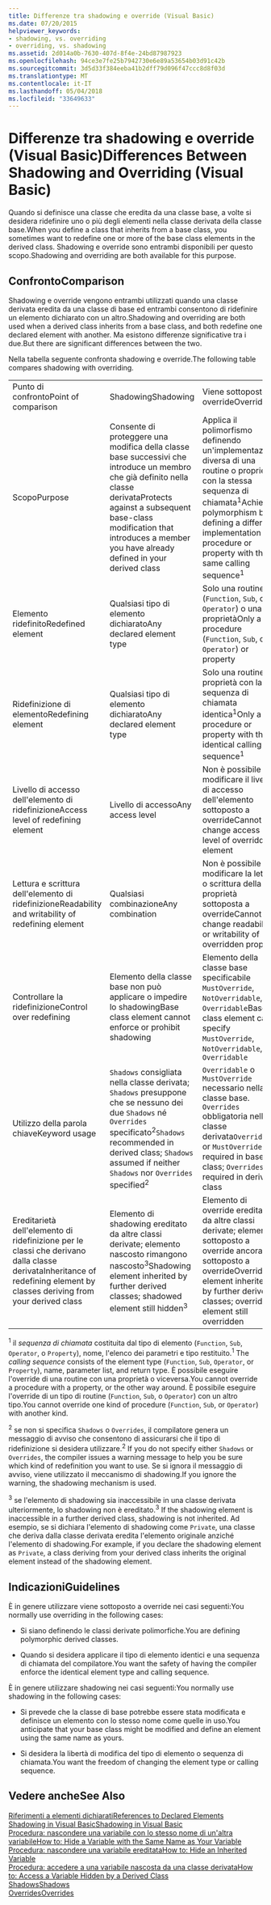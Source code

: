 ```yaml
---
title: Differenze tra shadowing e override (Visual Basic)
ms.date: 07/20/2015
helpviewer_keywords:
- shadowing, vs. overriding
- overriding, vs. shadowing
ms.assetid: 2d014a0b-7630-407d-8f4e-24bd87987923
ms.openlocfilehash: 94ce3e7fe25b7942730e6e89a53654b03d91c42b
ms.sourcegitcommit: 3d5d33f384eeba41b2dff79d096f47ccc8d8f03d
ms.translationtype: MT
ms.contentlocale: it-IT
ms.lasthandoff: 05/04/2018
ms.locfileid: "33649633"
---
```

# <a name="differences-between-shadowing-and-overriding-visual-basic"></a><span data-ttu-id="72213-102">Differenze tra shadowing e override (Visual Basic)</span><span class="sxs-lookup"><span data-stu-id="72213-102">Differences Between Shadowing and Overriding (Visual Basic)</span></span>
<span data-ttu-id="72213-103">Quando si definisce una classe che eredita da una classe base, a volte si desidera ridefinire uno o più degli elementi nella classe derivata della classe base.</span><span class="sxs-lookup"><span data-stu-id="72213-103">When you define a class that inherits from a base class, you sometimes want to redefine one or more of the base class elements in the derived class.</span></span> <span data-ttu-id="72213-104">Shadowing e override sono entrambi disponibili per questo scopo.</span><span class="sxs-lookup"><span data-stu-id="72213-104">Shadowing and overriding are both available for this purpose.</span></span>  
  
## <a name="comparison"></a><span data-ttu-id="72213-105">Confronto</span><span class="sxs-lookup"><span data-stu-id="72213-105">Comparison</span></span>  
 <span data-ttu-id="72213-106">Shadowing e override vengono entrambi utilizzati quando una classe derivata eredita da una classe di base ed entrambi consentono di ridefinire un elemento dichiarato con un altro.</span><span class="sxs-lookup"><span data-stu-id="72213-106">Shadowing and overriding are both used when a derived class inherits from a base class, and both redefine one declared element with another.</span></span> <span data-ttu-id="72213-107">Ma esistono differenze significative tra i due.</span><span class="sxs-lookup"><span data-stu-id="72213-107">But there are significant differences between the two.</span></span>  
  
 <span data-ttu-id="72213-108">Nella tabella seguente confronta shadowing e override.</span><span class="sxs-lookup"><span data-stu-id="72213-108">The following table compares shadowing with overriding.</span></span>  
  
||||  
|---|---|---|  
|<span data-ttu-id="72213-109">Punto di confronto</span><span class="sxs-lookup"><span data-stu-id="72213-109">Point of comparison</span></span>|<span data-ttu-id="72213-110">Shadowing</span><span class="sxs-lookup"><span data-stu-id="72213-110">Shadowing</span></span>|<span data-ttu-id="72213-111">Viene sottoposto a override</span><span class="sxs-lookup"><span data-stu-id="72213-111">Overriding</span></span>|  
|<span data-ttu-id="72213-112">Scopo</span><span class="sxs-lookup"><span data-stu-id="72213-112">Purpose</span></span>|<span data-ttu-id="72213-113">Consente di proteggere una modifica della classe base successivi che introduce un membro che già definito nella classe derivata</span><span class="sxs-lookup"><span data-stu-id="72213-113">Protects against a subsequent base-class modification that introduces a member you have already defined in your derived class</span></span>|<span data-ttu-id="72213-114">Applica il polimorfismo definendo un'implementazione diversa di una routine o proprietà con la stessa sequenza di chiamata<sup>1</sup></span><span class="sxs-lookup"><span data-stu-id="72213-114">Achieves polymorphism by defining a different implementation of a procedure or property with the same calling sequence<sup>1</sup></span></span>|  
|<span data-ttu-id="72213-115">Elemento ridefinito</span><span class="sxs-lookup"><span data-stu-id="72213-115">Redefined element</span></span>|<span data-ttu-id="72213-116">Qualsiasi tipo di elemento dichiarato</span><span class="sxs-lookup"><span data-stu-id="72213-116">Any declared element type</span></span>|<span data-ttu-id="72213-117">Solo una routine (`Function`, `Sub`, o `Operator`) o una proprietà</span><span class="sxs-lookup"><span data-stu-id="72213-117">Only a procedure (`Function`, `Sub`, or `Operator`) or property</span></span>|  
|<span data-ttu-id="72213-118">Ridefinizione di elemento</span><span class="sxs-lookup"><span data-stu-id="72213-118">Redefining element</span></span>|<span data-ttu-id="72213-119">Qualsiasi tipo di elemento dichiarato</span><span class="sxs-lookup"><span data-stu-id="72213-119">Any declared element type</span></span>|<span data-ttu-id="72213-120">Solo una routine o proprietà con la sequenza di chiamata identica<sup>1</sup></span><span class="sxs-lookup"><span data-stu-id="72213-120">Only a procedure or property with the identical calling sequence<sup>1</sup></span></span>|  
|<span data-ttu-id="72213-121">Livello di accesso dell'elemento di ridefinizione</span><span class="sxs-lookup"><span data-stu-id="72213-121">Access level of redefining element</span></span>|<span data-ttu-id="72213-122">Livello di accesso</span><span class="sxs-lookup"><span data-stu-id="72213-122">Any access level</span></span>|<span data-ttu-id="72213-123">Non è possibile modificare il livello di accesso dell'elemento sottoposto a override</span><span class="sxs-lookup"><span data-stu-id="72213-123">Cannot change access level of overridden element</span></span>|  
|<span data-ttu-id="72213-124">Lettura e scrittura dell'elemento di ridefinizione</span><span class="sxs-lookup"><span data-stu-id="72213-124">Readability and writability of redefining element</span></span>|<span data-ttu-id="72213-125">Qualsiasi combinazione</span><span class="sxs-lookup"><span data-stu-id="72213-125">Any combination</span></span>|<span data-ttu-id="72213-126">Non è possibile modificare la lettura o scrittura della proprietà sottoposta a override</span><span class="sxs-lookup"><span data-stu-id="72213-126">Cannot change readability or writability of overridden property</span></span>|  
|<span data-ttu-id="72213-127">Controllare la ridefinizione</span><span class="sxs-lookup"><span data-stu-id="72213-127">Control over redefining</span></span>|<span data-ttu-id="72213-128">Elemento della classe base non può applicare o impedire lo shadowing</span><span class="sxs-lookup"><span data-stu-id="72213-128">Base class element cannot enforce or prohibit shadowing</span></span>|<span data-ttu-id="72213-129">Elemento della classe base specificabile `MustOverride`, `NotOverridable`, o `Overridable`</span><span class="sxs-lookup"><span data-stu-id="72213-129">Base class element can specify `MustOverride`, `NotOverridable`, or `Overridable`</span></span>|  
|<span data-ttu-id="72213-130">Utilizzo della parola chiave</span><span class="sxs-lookup"><span data-stu-id="72213-130">Keyword usage</span></span>|<span data-ttu-id="72213-131">`Shadows` consigliata nella classe derivata; `Shadows` presuppone che se nessuno dei due `Shadows` né `Overrides` specificato<sup>2</sup></span><span class="sxs-lookup"><span data-stu-id="72213-131">`Shadows` recommended in derived class; `Shadows` assumed if neither `Shadows` nor `Overrides` specified<sup>2</sup></span></span>|<span data-ttu-id="72213-132">`Overridable` o `MustOverride` necessario nella classe base. `Overrides` obbligatoria nella classe derivata</span><span class="sxs-lookup"><span data-stu-id="72213-132">`Overridable` or `MustOverride` required in base class; `Overrides` required in derived class</span></span>|  
|<span data-ttu-id="72213-133">Ereditarietà dell'elemento di ridefinizione per le classi che derivano dalla classe derivata</span><span class="sxs-lookup"><span data-stu-id="72213-133">Inheritance of redefining element by classes deriving from your derived class</span></span>|<span data-ttu-id="72213-134">Elemento di shadowing ereditato da altre classi derivate; elemento nascosto rimangono nascosto<sup>3</sup></span><span class="sxs-lookup"><span data-stu-id="72213-134">Shadowing element inherited by further derived classes; shadowed element still hidden<sup>3</sup></span></span>|<span data-ttu-id="72213-135">Elemento di override ereditato da altre classi derivate; elemento sottoposto a override ancora sottoposto a override</span><span class="sxs-lookup"><span data-stu-id="72213-135">Overriding element inherited by further derived classes; overridden element still overridden</span></span>|  
  
 <span data-ttu-id="72213-136"><sup>1</sup> il *sequenza di chiamata* costituita dal tipo di elemento (`Function`, `Sub`, `Operator`, o `Property`), nome, l'elenco dei parametri e tipo restituito.</span><span class="sxs-lookup"><span data-stu-id="72213-136"><sup>1</sup> The *calling sequence* consists of the element type (`Function`, `Sub`, `Operator`, or `Property`), name, parameter list, and return type.</span></span> <span data-ttu-id="72213-137">È possibile eseguire l'override di una routine con una proprietà o viceversa.</span><span class="sxs-lookup"><span data-stu-id="72213-137">You cannot override a procedure with a property, or the other way around.</span></span> <span data-ttu-id="72213-138">È possibile eseguire l'override di un tipo di routine (`Function`, `Sub`, o `Operator`) con un altro tipo.</span><span class="sxs-lookup"><span data-stu-id="72213-138">You cannot override one kind of procedure (`Function`, `Sub`, or `Operator`) with another kind.</span></span>  
  
 <span data-ttu-id="72213-139"><sup>2</sup> se non si specifica `Shadows` o `Overrides`, il compilatore genera un messaggio di avviso che consentono di assicurarsi che il tipo di ridefinizione si desidera utilizzare.</span><span class="sxs-lookup"><span data-stu-id="72213-139"><sup>2</sup> If you do not specify either `Shadows` or `Overrides`, the compiler issues a warning message to help you be sure which kind of redefinition you want to use.</span></span> <span data-ttu-id="72213-140">Se si ignora il messaggio di avviso, viene utilizzato il meccanismo di shadowing.</span><span class="sxs-lookup"><span data-stu-id="72213-140">If you ignore the warning, the shadowing mechanism is used.</span></span>  
  
 <span data-ttu-id="72213-141"><sup>3</sup> se l'elemento di shadowing sia inaccessibile in una classe derivata ulteriormente, lo shadowing non è ereditato.</span><span class="sxs-lookup"><span data-stu-id="72213-141"><sup>3</sup> If the shadowing element is inaccessible in a further derived class, shadowing is not inherited.</span></span> <span data-ttu-id="72213-142">Ad esempio, se si dichiara l'elemento di shadowing come `Private`, una classe che deriva dalla classe derivata eredita l'elemento originale anziché l'elemento di shadowing.</span><span class="sxs-lookup"><span data-stu-id="72213-142">For example, if you declare the shadowing element as `Private`, a class deriving from your derived class inherits the original element instead of the shadowing element.</span></span>  
  
## <a name="guidelines"></a><span data-ttu-id="72213-143">Indicazioni</span><span class="sxs-lookup"><span data-stu-id="72213-143">Guidelines</span></span>  
 <span data-ttu-id="72213-144">È in genere utilizzare viene sottoposto a override nei casi seguenti:</span><span class="sxs-lookup"><span data-stu-id="72213-144">You normally use overriding in the following cases:</span></span>  
  
-   <span data-ttu-id="72213-145">Si siano definendo le classi derivate polimorfiche.</span><span class="sxs-lookup"><span data-stu-id="72213-145">You are defining polymorphic derived classes.</span></span>  
  
-   <span data-ttu-id="72213-146">Quando si desidera applicare il tipo di elemento identici e una sequenza di chiamata del compilatore.</span><span class="sxs-lookup"><span data-stu-id="72213-146">You want the safety of having the compiler enforce the identical element type and calling sequence.</span></span>  
  
 <span data-ttu-id="72213-147">È in genere utilizzare shadowing nei casi seguenti:</span><span class="sxs-lookup"><span data-stu-id="72213-147">You normally use shadowing in the following cases:</span></span>  
  
-   <span data-ttu-id="72213-148">Si prevede che la classe di base potrebbe essere stata modificata e definisce un elemento con lo stesso nome come quelle in uso.</span><span class="sxs-lookup"><span data-stu-id="72213-148">You anticipate that your base class might be modified and define an element using the same name as yours.</span></span>  
  
-   <span data-ttu-id="72213-149">Si desidera la libertà di modifica del tipo di elemento o sequenza di chiamata.</span><span class="sxs-lookup"><span data-stu-id="72213-149">You want the freedom of changing the element type or calling sequence.</span></span>  
  
## <a name="see-also"></a><span data-ttu-id="72213-150">Vedere anche</span><span class="sxs-lookup"><span data-stu-id="72213-150">See Also</span></span>  
 [<span data-ttu-id="72213-151">Riferimenti a elementi dichiarati</span><span class="sxs-lookup"><span data-stu-id="72213-151">References to Declared Elements</span></span>](../../../../visual-basic/programming-guide/language-features/declared-elements/references-to-declared-elements.md)  
 [<span data-ttu-id="72213-152">Shadowing in Visual Basic</span><span class="sxs-lookup"><span data-stu-id="72213-152">Shadowing in Visual Basic</span></span>](../../../../visual-basic/programming-guide/language-features/declared-elements/shadowing.md)  
 [<span data-ttu-id="72213-153">Procedura: nascondere una variabile con lo stesso nome di un'altra variabile</span><span class="sxs-lookup"><span data-stu-id="72213-153">How to: Hide a Variable with the Same Name as Your Variable</span></span>](../../../../visual-basic/programming-guide/language-features/declared-elements/how-to-hide-a-variable-with-the-same-name-as-your-variable.md)  
 [<span data-ttu-id="72213-154">Procedura: nascondere una variabile ereditata</span><span class="sxs-lookup"><span data-stu-id="72213-154">How to: Hide an Inherited Variable</span></span>](../../../../visual-basic/programming-guide/language-features/declared-elements/how-to-hide-an-inherited-variable.md)  
 [<span data-ttu-id="72213-155">Procedura: accedere a una variabile nascosta da una classe derivata</span><span class="sxs-lookup"><span data-stu-id="72213-155">How to: Access a Variable Hidden by a Derived Class</span></span>](../../../../visual-basic/programming-guide/language-features/declared-elements/how-to-access-a-variable-hidden-by-a-derived-class.md)  
 [<span data-ttu-id="72213-156">Shadows</span><span class="sxs-lookup"><span data-stu-id="72213-156">Shadows</span></span>](../../../../visual-basic/language-reference/modifiers/shadows.md)  
 [<span data-ttu-id="72213-157">Overrides</span><span class="sxs-lookup"><span data-stu-id="72213-157">Overrides</span></span>](../../../../visual-basic/language-reference/modifiers/overrides.md)
